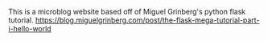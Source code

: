 This is a microblog website based off of Miguel Grinberg's python flask tutorial. https://blog.miguelgrinberg.com/post/the-flask-mega-tutorial-part-i-hello-world
